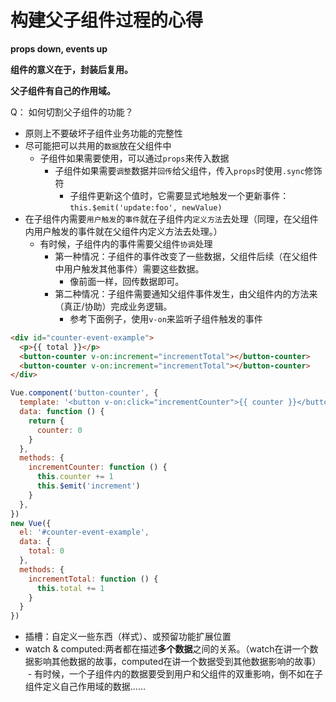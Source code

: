 # 构建父子组件过程的心得

**props down, events up**

**组件的意义在于，封装后复用。**

**父子组件有自己的作用域。**

Q： 如何切割父子组件的功能？

- 原则上不要破坏子组件业务功能的完整性
- 尽可能把可以共用的`数据`放在父组件中
  - 子组件如果需要使用，可以通过`props`来传入数据
    - 子组件如果需要`调整`数据并`回传`给父组件，传入`props`时使用`.sync`修饰符
      - 子组件更新这个值时，它需要显式地触发一个更新事件： `this.$emit('update:foo', newValue)`
- 在子组件内需要`用户触发`的`事件`就在子组件内`定义方法`去处理（同理，在父组件内用户触发的事件就在父组件内定义方法去处理。）
  - 有时候，子组件内的事件需要父组件`协调`处理
    - 第一种情况：子组件的事件改变了一些数据，父组件后续（在父组件中用户触发其他事件）需要这些数据。
      - 像前面一样，回传数据即可。
    - 第二种情况：子组件需要通知父组件事件发生，由父组件内的方法来（真正/协助）完成业务逻辑。
      - 参考下面例子，使用`v-on`来监听子组件触发的事件

```html
<div id="counter-event-example">
  <p>{{ total }}</p>
  <button-counter v-on:increment="incrementTotal"></button-counter>
  <button-counter v-on:increment="incrementTotal"></button-counter>
</div>
```

```js
Vue.component('button-counter', {
  template: '<button v-on:click="incrementCounter">{{ counter }}</button>',
  data: function () {
    return {
      counter: 0
    }
  },
  methods: {
    incrementCounter: function () {
      this.counter += 1
      this.$emit('increment')
    }
  },
})
new Vue({
  el: '#counter-event-example',
  data: {
    total: 0
  },
  methods: {
    incrementTotal: function () {
      this.total += 1
    }
  }
})
```

- 插槽：自定义一些东西（样式）、或预留功能扩展位置
- watch & computed:两者都在描述**多个数据**之间的关系。（watch在讲一个数据影响其他数据的故事，computed在讲一个数据受到其他数据影响的故事）
  - 有时候，一个子组件内的数据要受到用户和父组件的双重影响，倒不如在子组件定义自己作用域的数据……
